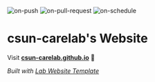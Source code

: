 
  ![on-push](../../actions/workflows/on-push.yaml/badge.svg)
  ![on-pull-request](../../actions/workflows/on-pull-request.yaml/badge.svg)
  ![on-schedule](../../actions/workflows/on-schedule.yaml/badge.svg)

  # csun-carelab's Website

  Visit **[csun-carelab.github.io](https://csun-carelab.github.io)** 🚀

  _Built with [Lab Website Template](https://greene-lab.gitbook.io/lab-website-template-docs)_
